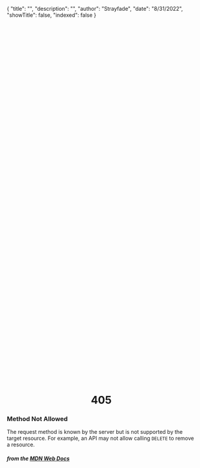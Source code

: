 {
"title": "",
"description": "",
"author": "Strayfade",
"date": "8/31/2022",
"showTitle": false,
"indexed": false
}

<p style="margin-right: auto; margin-left: auto; width: max-content; margin-top: 25vh; opacity: 0.5;"></p>
<h1 style="margin-right: auto; margin-left: auto; width: max-content; margin-top: 3px;">405</h1>

### Method Not Allowed

The request method is known by the server but is not supported by the target resource. For example, an API may not allow calling `DELETE` to remove a resource.

#### _from the [MDN Web Docs](https://developer.mozilla.org/en-US/docs/Web/HTTP/Status)_
